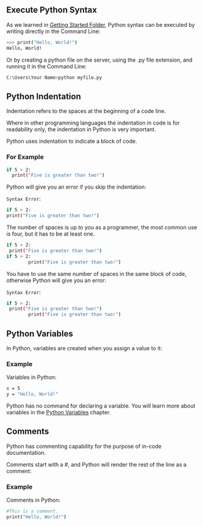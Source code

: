 ## Execute Python Syntax
As we learned in [Getting Started Folder](https://github.com/khabzox/learning-py/tree/main/getting-started), Python syntax can be executed by writing directly in the Command Line:

```bash
>>> print("Hello, World!")
Hello, World!
```

Or by creating a python file on the server, using the .py file extension, and running it in the Command Line:

```bash
C:\Users\Your Name>python myfile.py
```

## Python Indentation

Indentation refers to the spaces at the beginning of a code line.

Where in other programming languages the indentation in code is for readability only, the indentation in Python is very important.

Python uses indentation to indicate a block of code.

### For Example

```bash
if 5 > 2:
  print("Five is greater than two!")
```

Python will give you an error if you skip the indentation:

`Syntax Error`:
```bash
if 5 > 2:
print("Five is greater than two!")
```

The number of spaces is up to you as a programmer, the most common use is four, but it has to be at least one.

```bash
if 5 > 2:
 print("Five is greater than two!") 
if 5 > 2:
        print("Five is greater than two!") 
```

You have to use the same number of spaces in the same block of code, otherwise Python will give you an error:

`Syntax Error`:
```bash
if 5 > 2:
 print("Five is greater than two!")
        print("Five is greater than two!")
```


## Python Variables

In Python, variables are created when you assign a value to it:

### Example
Variables in Python:
```bash
x = 5
y = "Hello, World!"
```

Python has no command for declaring a variable.
You will learn more about variables in the [Python Variables](https://github.com/khabzox/learning-py/tree/main/variables) chapter.

## Comments

Python has commenting capability for the purpose of in-code documentation.

Comments start with a #, and Python will render the rest of the line as a comment:

### Example
Comments in Python:
```bash
#This is a comment.
print("Hello, World!")
```